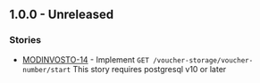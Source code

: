 ## 1.0.0 - Unreleased

### Stories
* [MODINVOSTO-14](https://issues.folio.org/browse/MODINVOSTO-14) - Implement `GET /voucher-storage/voucher-number/start` This story requires postgresql v10 or later
